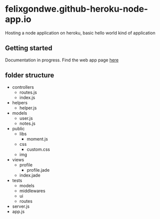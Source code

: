 # felixgondwe.github-heroku-node-app.io
Hosting a node application on heroku, basic hello world kind of application

## Getting started ##
Documentation in progress. 
Find the web app page [here](https://safe-woodland-17415.herokuapp.com/)
## folder structure ##
* controllers
    * routes.js
    * index.js
* helpers
    * helper.js
* models
    * user.js
    * notes.js
* public
    * libs
        * moment.js
    * css
        * custom.css
    * img
* views
    * profile
        * profile.jade
    * index.jade
* tests
    * models
    * middlewares
    * ui
    * routes
* server.js
* app.js

